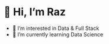 # 👋 Hi, I’m Raz
- 👀 I’m interested in Data & Full Stack
- 🌱 I’m currently learning Data Science

<!---
raz6tamir/raz6tamir is a ✨ special ✨ repository because its `README.md` (this file) appears on your GitHub profile.
You can click the Preview link to take a look at your changes.
--->
